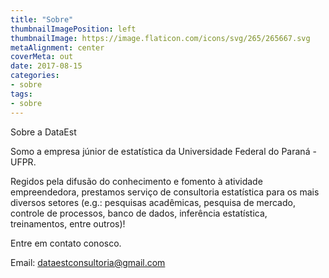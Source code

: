 ```yaml
---
title: "Sobre"
thumbnailImagePosition: left
thumbnailImage: https://image.flaticon.com/icons/svg/265/265667.svg
metaAlignment: center
coverMeta: out
date: 2017-08-15
categories:
- sobre
tags:
- sobre
---
```


Sobre a DataEst

<n>
Somo a empresa júnior de estatística da Universidade Federal do Paraná -UFPR. 

Regidos pela difusão do conhecimento e fomento à atividade empreendedora, prestamos serviço de consultoria estatística para os mais diversos setores (e.g.: pesquisas acadêmicas, pesquisa de mercado, controle de processos, banco de dados, inferência estatística, treinamentos, entre outros)!

Entre em contato conosco. 

Email: <a href="mailto:
dataestconsultoria@gmail.com">
dataestconsultoria@gmail.com</a> 